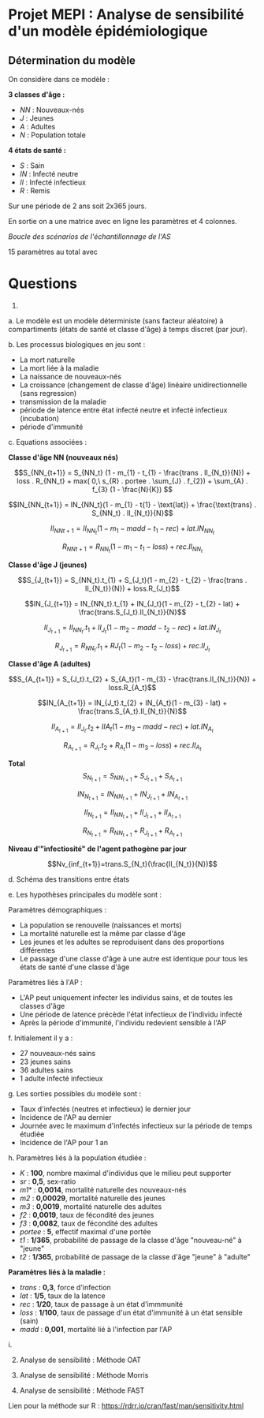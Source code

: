 # Projet MEPI  : Analyse de sensibilité d'un modèle épidémiologique


## Détermination du modèle 

On considère dans ce modèle :

**3 classes d'âge :** 
- *NN* : Nouveaux-nés
- *J* : Jeunes
- *A* : Adultes
- *N* : Population totale

**4 états de santé :** 
- *S* : Sain
- *IN* : Infecté neutre
- *II* : Infecté infectieux
- *R* : Remis

Sur une période de 2 ans soit 2x365 jours. 

En sortie on a une matrice avec en ligne les paramètres et 4 colonnes. 

*Boucle des scénarios de l'échantillonnage de l'AS*

15 paramètres au total avec





# Questions

1. 

a. Le modèle est un modèle déterministe (sans facteur aléatoire) à compartiments (états de santé et classe d'âge) à temps discret (par jour).

b. Les processus biologiques en jeu sont : 

* La mort naturelle
* La mort liée à la maladie
* La naissance de nouveaux-nés
* La croissance (changement de classe d'âge) linéaire unidirectionnelle (sans regression)
* transmission de la maladie 
* période de latence entre état infecté neutre et infecté infectieux (incubation)
* période d'immunité 


c. Equations associées : 

**Classe d'âge NN (nouveaux nés)**

$$S_{NN_{t+1}} = S_{NN_t} (1 - m_{1} - t_{1} - \frac{trans . II_{N_t}}{N}) + loss . R_{NN_t} + max( 0,\ s_{R} . portee . \sum_{J} . f_{2}) + \sum_{A} . f_{3} (1 - \frac{N}{K}) $$ 

$$IN_{NN_{t+1}} = IN_{NN_t}(1 - m_{1} - t{1} - \text{lat}) + \frac{\text{trans} . S_{NN_t} . II_{N_t}}{N}$$ 

$$II_{NN{t+1}} = II_{NN_t}(1 - m_{1} - madd - t_{1} - rec) + lat . IN_{NN_t}$$ 

$$R_{NN{t+1}} = R_{NN_t}(1 - m_{1} - t_{1} - loss) + rec . II_{NN_t}$$

**Classe d'âge J (jeunes)**

$$S_{J_{t+1}} = S_{NN_t}.t_{1} + S_{J_t}(1 - m_{2} - t_{2} - \frac{trans . II_{N_t}}{N}) + loss.R_{J_t}$$

$$IN_{J_{t+1}} = IN_{NN_t}.t_{1} + IN_{J_t}(1 - m_{2} - t_{2} - lat) + \frac{trans.S_{J_t}.II_{N_t}}{N}$$

$$II_{J_{t+1}} = II_{NN_t}.t_{1} + II_{J_t}(1 - m_{2} - madd - t_{2} - rec) + lat.IN_{J_t}$$

$$R_{J_{t+1}} = R_{NN_t}.t_{1} + R{J_t}(1 - m_{2} - t_{2} - loss) + rec.II_{J_t}$$

**Classe d'âge A (adultes)**

$$S_{A_{t+1}} = S_{J_t}.t_{2} + S_{A_t}(1 - m_{3} - \frac{trans.II_{N_t}}{N}) + loss.R_{A_t}$$

$$IN_{A_{t+1}} = IN_{J_t}.t_{2} + IN_{A_t}(1 - m_{3} - lat) + \frac{trans.S_{A_t}.II_{N_t}}{N}$$

$$II_{A_{t+1}}= II_{J_t}.t_{2} + II{A_t}(1 - m_{3} - madd - rec) + lat.IN_{A_t}$$

$$R_{A_{t+1}}=R_{J_t}.t_{2}+R_{A_t}(1-m_{3}-loss)+rec.II_{A_t}$$

**Total**
$$S_{N_{t+1}}=S_{NN_{t+1}}+S_{J_{t+1}}+S_{A_{t+1}}$$

$$IN_{N_{t+1}}=IN_{NN_{t+1}}+IN_{J_{t+1}}+IN_{A_{t+1}}$$

$$II_{N_{t+1}}=II_{NN_{t+1}}+II_{J_{t+1}}+II_{A_{t+1}}$$

$$R_{N_{t+1}}=R_{NN_{t+1}}+R_{J_{t+1}}+R_{A_{t+1}}$$

**Niveau d'"infectiosité" de l'agent pathogène par jour**

$$Nv_{inf_{t+1}}=trans.S_{N_t}(\frac{II_{N_t}}{N})$$

d. 
Schéma des transitions entre états

e. Les hypothèses principales du modèle sont : 

Paramètres démographiques : 

* La population se renouvelle (naissances et morts)
* La mortalité naturelle est la même par classe d'âge
* Les jeunes et les adultes se reproduisent dans des proportions différentes 
* Le passage d'une classe d'âge à une autre est identique pour tous les états de santé d'une classe d'âge 

Paramètres liés à l'AP : 

* L'AP peut uniquement infecter les individus sains, et de toutes les classes d'âge
* Une période de latence précède l'état infectieux de l'individu infecté
* Après la période d'immunité, l'individu redevient sensible à l'AP

f. 
Initialement il y a : 
* 27 nouveaux-nés sains
* 23 jeunes sains
* 36 adultes sains
* 1 adulte infecté infectieux 

g. Les sorties possibles du modèle sont : 

* Taux d'infectés (neutres et infectieux) le dernier jour 
* Incidence de l'AP au dernier 
* Journée avec le maximum d'infectés infectieux sur la période de temps étudiée
* Incidence de l'AP pour 1 an

h. 
Paramètres liés à la population étudiée :


- *K* : **100**, nombre maximal d'individus que le milieu peut supporter
- *sr* : **0,5**, sex-ratio
- *m1** : **0,0014**, mortalité naturelle des nouveaux-nés
- *m2* : **0,00029**, mortalité naturelle des jeunes
- *m3* : **0,0019**, mortalité naturelle des adultes
- *f2* : **0,0019**, taux de fécondité des jeunes
- *f3* : **0,0082**, taux de fécondité des adultes
- *portee* : **5**, effectif maximal d'une portée 
- *t1* : **1/365**, probabilité de passage de la classe d'âge "nouveau-né" à "jeune"
- *t2* : **1/365**, probabilité de passage de la classe d'âge "jeune" à "adulte"

**Paramètres liés à la maladie :**
- *trans* : **0,3**, force d'infection
- *lat* : **1/5**, taux de la latence
- *rec* : **1/20**, taux de passage à un état d'immmunité
- *loss* : **1/100**, taux de passage d'un état d'immunité à un état sensible (sain)
- *madd* : **0,001**, mortalité lié à l'infection par l'AP 

i. 


2. Analyse de sensibilité : Méthode OAT

3. Analyse de sensibilité : Méthode Morris

4. Analyse de sensibilité : Méthode FAST

Lien pour la méthode sur R : https://rdrr.io/cran/fast/man/sensitivity.html 



